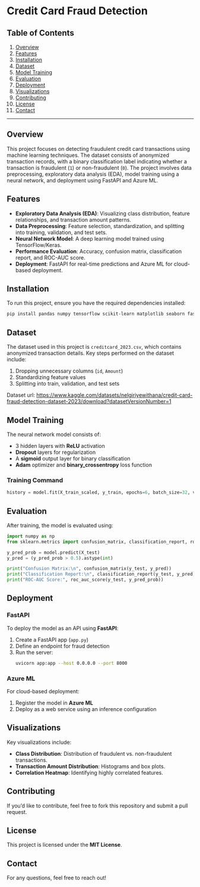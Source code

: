 # **Credit Card Fraud Detection**

## **Table of Contents**

1. [Overview](#overview)
2. [Features](#features)
3. [Installation](#installation)
4. [Dataset](#dataset)
5. [Model Training](#model-training)
6. [Evaluation](#evaluation)
7. [Deployment](#deployment)
8. [Visualizations](#visualizations)
9. [Contributing](#contributing)
10. [License](#license)
11. [Contact](#contact)

---

## Overview

This project focuses on detecting fraudulent credit card transactions using machine learning techniques. The dataset consists of anonymized transaction records, with a binary classification label indicating whether a transaction is fraudulent (`1`) or non-fraudulent (`0`). The project involves data preprocessing, exploratory data analysis (EDA), model training using a neural network, and deployment using FastAPI and Azure ML.

## Features

- **Exploratory Data Analysis (EDA)**: Visualizing class distribution, feature relationships, and transaction amount patterns.
- **Data Preprocessing**: Feature selection, standardization, and splitting into training, validation, and test sets.
- **Neural Network Model**: A deep learning model trained using TensorFlow/Keras.
- **Performance Evaluation**: Accuracy, confusion matrix, classification report, and ROC-AUC score.
- **Deployment**: FastAPI for real-time predictions and Azure ML for cloud-based deployment.

## Installation

To run this project, ensure you have the required dependencies installed:

```bash
pip install pandas numpy tensorflow scikit-learn matplotlib seaborn fastapi uvicorn azureml-core
```

## Dataset

The dataset used in this project is `creditcard_2023.csv`, which contains anonymized transaction details. Key steps performed on the dataset include:

1. Dropping unnecessary columns (`id`, `Amount`)
2. Standardizing feature values
3. Splitting into train, validation, and test sets

Dataset url: https://www.kaggle.com/datasets/nelgiriyewithana/credit-card-fraud-detection-dataset-2023/download?datasetVersionNumber=1

## Model Training

The neural network model consists of:

- 3 hidden layers with **ReLU** activation
- **Dropout** layers for regularization
- A **sigmoid** output layer for binary classification
- **Adam** optimizer and **binary\_crossentropy** loss function

### Training Command

```python
history = model.fit(X_train_scaled, y_train, epochs=6, batch_size=32, validation_data=(X_val_scaled, y_val))
```

## Evaluation

After training, the model is evaluated using:

```python
import numpy as np
from sklearn.metrics import confusion_matrix, classification_report, roc_auc_score

y_pred_prob = model.predict(X_test)
y_pred = (y_pred_prob > 0.5).astype(int)

print("Confusion Matrix:\n", confusion_matrix(y_test, y_pred))
print("Classification Report:\n", classification_report(y_test, y_pred))
print("ROC-AUC Score:", roc_auc_score(y_test, y_pred_prob))
```

## Deployment

### FastAPI

To deploy the model as an API using **FastAPI**:

1. Create a FastAPI app (`app.py`)
2. Define an endpoint for fraud detection
3. Run the server:
   ```bash
   uvicorn app:app --host 0.0.0.0 --port 8000
   ```

### Azure ML

For cloud-based deployment:

1. Register the model in **Azure ML**
2. Deploy as a web service using an inference configuration

## Visualizations

Key visualizations include:

- **Class Distribution**: Distribution of fraudulent vs. non-fraudulent transactions.
- **Transaction Amount Distribution**: Histograms and box plots.
- **Correlation Heatmap**: Identifying highly correlated features.

## Contributing

If you’d like to contribute, feel free to fork this repository and submit a pull request.

## License

This project is licensed under the **MIT License**.

## Contact

For any questions, feel free to reach out!

